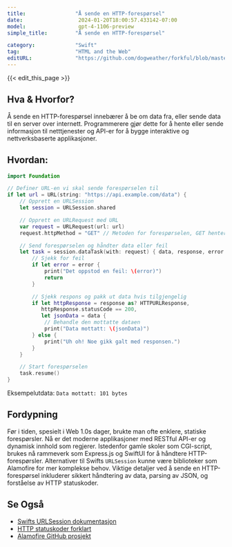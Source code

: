 ```yaml
---
title:                "Å sende en HTTP-forespørsel"
date:                  2024-01-20T18:00:57.433142-07:00
model:                 gpt-4-1106-preview
simple_title:         "Å sende en HTTP-forespørsel"

category:             "Swift"
tag:                  "HTML and the Web"
editURL:              "https://github.com/dogweather/forkful/blob/master/content/no/swift/sending-an-http-request.md"
---
```


{{< edit_this_page >}}

## Hva & Hvorfor?
Å sende en HTTP-forespørsel innebærer å be om data fra, eller sende data til en server over internett. Programmerere gjør dette for å hente eller sende informasjon til netttjenester og API-er for å bygge interaktive og nettverksbaserte applikasjoner.

## Hvordan:
```Swift
import Foundation

// Definer URL-en vi skal sende forespørselen til
if let url = URL(string: "https://api.example.com/data") {
    // Opprett en URLSession
    let session = URLSession.shared

    // Opprett en URLRequest med URL
    var request = URLRequest(url: url)
    request.httpMethod = "GET" // Metoden for forespørselen, GET henter data

    // Send forespørselen og håndter data eller feil
    let task = session.dataTask(with: request) { data, response, error in
        // Sjekk for feil
        if let error = error {
            print("Det oppstod en feil: \(error)")
            return
        }

        // Sjekk respons og pakk ut data hvis tilgjengelig
        if let httpResponse = response as? HTTPURLResponse,
           httpResponse.statusCode == 200,
           let jsonData = data {
            // Behandle den mottatte dataen
            print("Data mottatt: \(jsonData)")
        } else {
            print("Uh oh! Noe gikk galt med responsen.")
        }
    }

    // Start forespørselen
    task.resume()
}
```
Eksempelutdata: `Data mottatt: 101 bytes`

## Fordypning
Før i tiden, spesielt i Web 1.0s dager, brukte man ofte enklere, statiske forespørsler. Nå er det moderne applikasjoner med RESTful API-er og dynamisk innhold som regjerer. Istedenfor gamle skoler som CGI-script, brukes nå rammeverk som Express.js og SwiftUI for å håndtere HTTP-forespørsler. Alternativer til Swifts `URLSession` kunne være biblioteker som Alamofire for mer komplekse behov. Viktige detaljer ved å sende en HTTP-forespørsel inkluderer sikkert håndtering av data, parsing av JSON, og forståelse av HTTP statuskoder.

## Se Også
- [Swifts URLSession dokumentasjon](https://developer.apple.com/documentation/foundation/urlsession)
- [HTTP statuskoder forklart](https://developer.mozilla.org/en-US/docs/Web/HTTP/Status)
- [Alamofire GitHub prosjekt](https://github.com/Alamofire/Alamofire)
